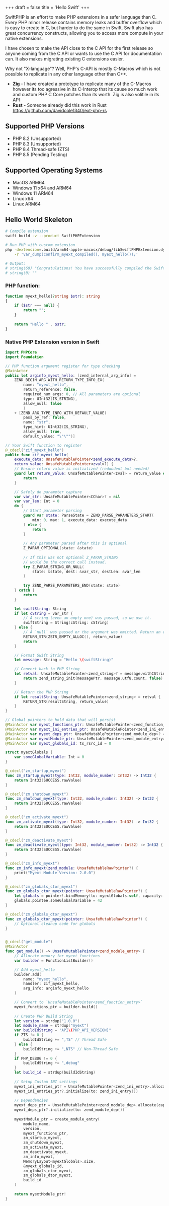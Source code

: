 +++
draft = false
title = 'Hello Swift'
+++

SwiftPHP is an effort to make PHP extensions in a safer language than C. Every PHP minor release contains memory leaks and buffer overflow which is easy to create in C, but harder to do the same in Swift. Swift also has great concurrency constructs, allowing you to access more compute in your native extensions.

I have chosen to make the API close to the C API for the first release so anyone coming from the C API or wants to use the C API for documentation can. It also makes migrating existing C extensions easier.

Why not "X-language"? Well, PHP's C-API is mostly C-Macros which is not possible to replicate in any other language other than C++. 

 - **Zig** - I have created a prototype to replicate many of the C-Macros however its too agressive in its C-Interop that its cause so much work and custom PHP C Core patches than its worth. Zig is also volitile in its API
 - **Rust** - Someone already did this work in Rust https://github.com/davidcole1340/ext-php-rs

## Supported PHP Versions

 - PHP 8.2 (Unsupported)
 - PHP 8.3 (Unsupported)
 - PHP 8.4 Thread-safe (ZTS)
 - PHP 8.5 (Pending Testing)

## Supported Operating Systems

 - MacOS ARM64
 - Windows 11 x64 and ARM64
 - Windows 11 ARM64
 - Linux x64
 - Linux ARM64

## Hello World Skeleton

```bash
# Compile extension
swift build -v --product SwiftPHPExtension

# Run PHP with custom extension
php -dextension=.build/arm64-apple-macosx/debug/libSwiftPHPExtension.dylib \
    -r 'var_dump(confirm_myext_compiled(), myext_hello());'

# Output:
# string(68) "Congratulations! You have successfully compiled the Swift extension."
# string(0) ""
```

### PHP function:
```php
function myext_hello(?string $str): string
{
    if ($str === null) {
        return "";
    }
    
    return "Hello " . $str;
}
```

### Native PHP Extension version in Swift
```swift
import PHPCore
import Foundation

// PHP function argument register for type checking
@MainActor
public let arginfo_myext_hello: [zend_internal_arg_info] =
    ZEND_BEGIN_ARG_WITH_RETURN_TYPE_INFO_EX(
        name: "myext_hello", 
        return_reference: false, 
        required_num_args: 0, // All parameters are optional
        type: UInt32(IS_STRING), 
        allow_null: false
        )
    + [ZEND_ARG_TYPE_INFO_WITH_DEFAULT_VALUE(
        pass_by_ref: false, 
        name: "str", 
        type_hint: UInt32(IS_STRING), 
        allow_null: true,
        default_value: "\"\"")]

// Your Swift function to register
@_cdecl("zif_myext_hello")
public func zif_myext_hello(
    execute_data: UnsafeMutablePointer<zend_execute_data>?, 
    return_value: UnsafeMutablePointer<zval>?) {
    // Ensure return value is initialized (redundent but needed)
    guard let return_value: UnsafeMutablePointer<zval> = return_value else {
        return
    }

    // Safely do parameter capture
    var var_str: UnsafeMutablePointer<CChar>? = nil
    var var_len: Int = 0
    do {
        // Start parameter parsing
        guard var state: ParseState = ZEND_PARSE_PARAMETERS_START(
            min: 0, max: 1, execute_data: execute_data
        ) else {
            return
        }
        
        // Any parameter parsed after this is optional
        Z_PARAM_OPTIONAL(state: &state)
        
        // If this was not optional Z_PARAM_STRING 
        // would be the correct call instead.
        try Z_PARAM_STRING_OR_NULL(
            state: &state, dest: &var_str, destLen: &var_len
        )
        
        try ZEND_PARSE_PARAMETERS_END(state: state)
    } catch {
        return
    }

    let swiftString: String
    if let cString = var_str {
        // A string (even an empty one) was passed, so we use it.
        swiftString = String(cString: cString)
    } else {
        // A `null` was passed or the argument was omitted. Return an empty string
        RETURN_STR(ZSTR_EMPTY_ALLOC(), return_value)
        return
    }

    // Format Swift String
    let message: String = "Hello \(swiftString)"

    // Convert back to PHP String
    let retval: UnsafeMutablePointer<zend_string>? = message.withCString { 
        return zend_string_init(messagePtr, message.utf8.count, false)
    }

    // Return the PHP String
    if let resultString: UnsafeMutablePointer<zend_string> = retval {
        RETURN_STR(resultString, return_value)
    }
}

// Global pointers to hold data that will persist
@MainActor var myext_functions_ptr: UnsafeMutablePointer<zend_function_entry>? = nil
@MainActor var myext_ini_entries_ptr: UnsafeMutablePointer<zend_ini_entry>? = nil
@MainActor var myext_deps_ptr: UnsafeMutablePointer<zend_module_dep>? = nil
@MainActor var myextModule_ptr: UnsafeMutablePointer<zend_module_entry>? = nil 
@MainActor var myext_globals_id: ts_rsrc_id = 0

struct myextGlobals {
    var someGlobalVariable: Int = 0
}

@_cdecl("zm_startup_myext")
func zm_startup_myext(type: Int32, module_number: Int32) -> Int32 {
    return Int32(SUCCESS.rawValue)
}

@_cdecl("zm_shutdown_myext")
func zm_shutdown_myext(type: Int32, module_number: Int32) -> Int32 {
    return Int32(SUCCESS.rawValue)
}

@_cdecl("zm_activate_myext")
func zm_activate_myext(type: Int32, module_number: Int32) -> Int32 {
    return Int32(SUCCESS.rawValue)
}

@_cdecl("zm_deactivate_myext")
func zm_deactivate_myext(type: Int32, module_number: Int32) -> Int32 {
    return Int32(SUCCESS.rawValue)
}

@_cdecl("zm_info_myext")
func zm_info_myext(zend_module: UnsafeMutableRawPointer?) {
    print("Myext Module Version: 2.0.0")
}

@_cdecl("zm_globals_ctor_myext")
func zm_globals_ctor_myext(pointer: UnsafeMutableRawPointer?) {
    let globals = pointer!.bindMemory(to: myextGlobals.self, capacity: 1)
    globals.pointee.someGlobalVariable = 42
}

@_cdecl("zm_globals_dtor_myext")
func zm_globals_dtor_myext(pointer: UnsafeMutableRawPointer?) {
    // Optional cleanup code for globals
}


@_cdecl("get_module")
@MainActor
func get_module() -> UnsafeMutablePointer<zend_module_entry> {
    // Allocate memory for myext_functions
    var builder = FunctionListBuilder()

    // Add myext_hello
    builder.add(
        name: "myext_hello", 
        handler: zif_myext_hello, 
        arg_info: arginfo_myext_hello
    )

    // Convert to `UnsafeMutablePointer<zend_function_entry>`
    myext_functions_ptr = builder.build()
    
    // Create PHP Build String
    let version = strdup("1.0.0")
    let module_name = strdup("myext")
    var buildIdString = "API\(PHP_API_VERSION)"
    if ZTS != 0 {
        buildIdString += ",TS" // Thread Safe
    } else {
        buildIdString += ",NTS" // Non-Thread Safe
    }
    if PHP_DEBUG != 0 {
        buildIdString += ",debug"
    }
    let build_id = strdup(buildIdString)
    
    // Setup Custom INI settings
    myext_ini_entries_ptr = UnsafeMutablePointer<zend_ini_entry>.allocate(capacity: 1)
    myext_ini_entries_ptr?.initialize(to: zend_ini_entry())
    
    // Dependancies
    myext_deps_ptr = UnsafeMutablePointer<zend_module_dep>.allocate(capacity: 1)
    myext_deps_ptr?.initialize(to: zend_module_dep())
    
    myextModule_ptr = create_module_entry(
        module_name,
        version,
        myext_functions_ptr,
        zm_startup_myext,
        zm_shutdown_myext,
        zm_activate_myext,
        zm_deactivate_myext,
        zm_info_myext,
        MemoryLayout<myextGlobals>.size,
        &myext_globals_id,
        zm_globals_ctor_myext,
        zm_globals_dtor_myext,
        build_id
    )
    
    return myextModule_ptr!
}



```